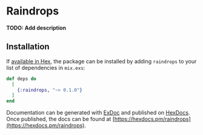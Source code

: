 # Raindrops

**TODO: Add description**

## Installation

If [available in Hex](https://hex.pm/docs/publish), the package can be installed
by adding `raindrops` to your list of dependencies in `mix.exs`:

```elixir
def deps do
  [
    {:raindrops, "~> 0.1.0"}
  ]
end
```

Documentation can be generated with [ExDoc](https://github.com/elixir-lang/ex_doc)
and published on [HexDocs](https://hexdocs.pm). Once published, the docs can
be found at [https://hexdocs.pm/raindrops](https://hexdocs.pm/raindrops).

